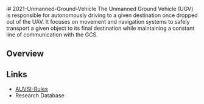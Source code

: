 i# 2021-Unmanned-Ground-Vehicle
The Unmanned Ground Vehicle (UGV) is responsible for autonomously driving to a given destination once dropped out of the UAV. It focuses on movement and navigation systems to safely transport a given object to its final destination while maintaining a constant line of communication with the GCS.
## Overview ##


## Links ##
* [AUVSI-Rules](https://www.auvsi-suas.org/competitions)
* Research Database
